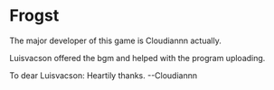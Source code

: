 # Frogst
The major developer of this game is Cloudiannn actually.

Luisvacson offered the bgm and helped with the program uploading.

To dear Luisvacson:
  Heartily thanks.    --Cloudiannn

